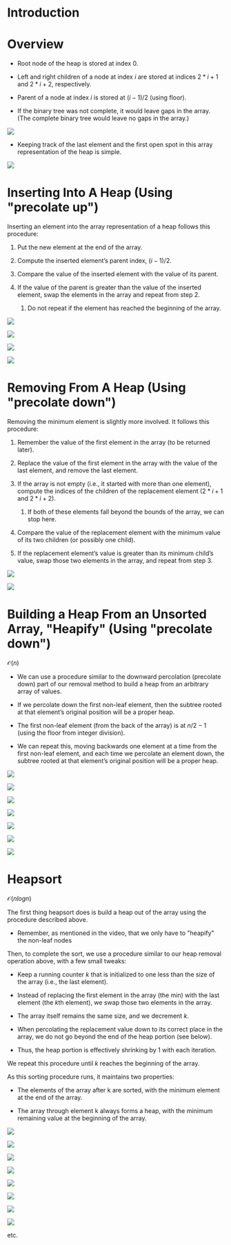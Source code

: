 # Introduction

# Overview

- Root node of the heap is stored at index 0.

- Left and right children of a node at index $i$ are stored at indices $2 * i + 1$ and $2 * i + 2$, respectively.

- Parent of a node at index $i$ is stored at $(i − 1) / 2$ (using floor). 

- If the binary tree was not complete, it would leave gaps in the array. (The complete binary tree would leave no gaps in the array.)

![](incomplete_tree.png)

- Keeping track of the last element and the first open spot in this array representation of the heap is simple. 

![](keeping_track.png)


# Inserting Into A Heap (Using "precolate up")

Inserting an element into the array representation of a heap follows this procedure: 

1. Put the new element at the end of the array.

2. Compute the inserted element’s parent index, $(i − 1) / 2$. 

3. Compare the value of the inserted element with the value of its parent.

4. If the value of the parent is greater than the value of the inserted element, swap the elements in the array and repeat from step 2. 

    1. Do not repeat if the element has reached the beginning of the array.

![](insert_1.png)

![](insert_2.png)

![](insert_3.png)

![](insert_4.png)


# Removing From A Heap (Using "precolate down")

Removing the minimum element is slightly more involved. It follows this procedure:

1. Remember the value of the first element in the array (to be returned later).

2. Replace the value of the first element in the array with the value of the last element, and remove the last element.

3. If the array is not empty (i.e., it started with more than one element), compute the indices of the children of the replacement element ($2 * i + 1$ and $2 * i + 2$). 

    1. If both of these elements fall beyond the bounds of the array, we can stop here.

4. Compare the value of the replacement element with the minimum value of its two children (or possibly one child).

5. If the replacement element’s value is greater than its minimum child’s value, swap those two elements in the array, and repeat from step 3.

![](remove_1.png)

![](remove_2.png)


# Building a Heap From an Unsorted Array, "Heapify" (Using "precolate down")

$\mathcal{O}(n)$

- We can use a procedure similar to the downward percolation (precolate down) part of our removal method to build a heap from an arbitrary array of values.

- If we percolate down the first non-leaf element, then the subtree rooted at that element’s original position will be a proper heap.

- The first non-leaf element (from the back of the array) is at $n / 2 − 1$ (using the floor from integer division). 

- We can repeat this, moving backwards one element at a time from the first non-leaf element, and each time we percolate an element down, the subtree rooted at that element’s original position will be a proper heap. 

![](heapify_1.png)

![](heapify_2.png)

![](heapify_3.png)

![](heapify_4.png)

![](heapify_5.png)

![](heapify_6.png)

![](heapify_7.png)


# Heapsort

$\mathcal{O}(n log n)$ 

The first thing heapsort does is build a heap out of the array using the procedure described above.

- Remember, as mentioned in the video, that we only have to "heapify" the non-leaf nodes

Then, to complete the sort, we use a procedure similar to our heap removal operation above, with a few small tweaks:

- Keep a running counter $k$ that is initialized to one less than the size of the array (i.e., the last element).

- Instead of replacing the first element in the array (the min) with the last element (the $k$th element), we swap those two elements in the array.

- The array itself remains the same size, and we decrement $k$.

- When percolating the replacement value down to its correct place in the array, we do not go beyond the end of the heap portion (see below).

- Thus, the heap portion is effectively shrinking by $1$ with each iteration.

We repeat this procedure until $k$ reaches the beginning of the array.

As this sorting procedure runs, it maintains two properties:

- The elements of the array after k are sorted, with the minimum element at the end of the array.

- The array through element k always forms a heap, with the minimum remaining value at the beginning of the array.

![](heapsort_1.png)

![](heapsort_2.png)

![](heapsort_3.png)

![](heapsort_4.png)

![](heapsort_5.png)

![](heapsort_6.png)

![](heapsort_7.png)

![](heapsort_8.png)

etc. 



